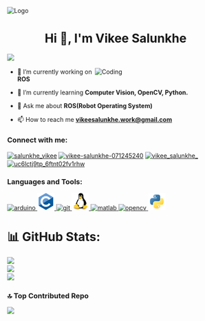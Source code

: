 ![Logo](https://media.licdn.com/dms/image/D5616AQE9vwGx9w2ezg/profile-displaybackgroundimage-shrink_350_1400/0/1680514944035?e=1686182400&v=beta&t=kQrevFQ7KC888M-Q7md7Mj-F6cYOOTeg8J8FgTDcXFs)

<h1 align="center">Hi 👋, I'm Vikee Salunkhe</h1>

[![](https://visitcount.itsvg.in/api?id=vikeeSalunkhe&icon=0&color=0)](https://visitcount.itsvg.in)

<img align="right" alt="Coding" width="300" src="https://fcit.usf.edu/matrix/wp-content/uploads/2017/01/DanceBot-3-LG.gif">

- 🔭 I’m currently working on **ROS**

- 🌱 I’m currently learning **Computer Vision, OpenCV, Python.**

- 💬 Ask me about **ROS(Robot Operating System)**

- 📫 How to reach me **vikeesalunkhe.work@gmail.com**

<h3 align="left">Connect with me:</h3>
<p align="left">
<a href="https://twitter.com/salunkhe_vikee" target="blank"><img align="center" src="https://raw.githubusercontent.com/rahuldkjain/github-profile-readme-generator/master/src/images/icons/Social/twitter.svg" alt="salunkhe_vikee" height="30" width="40" /></a>
<a href="https://linkedin.com/in/vikee-salunkhe-071245240" target="blank"><img align="center" src="https://raw.githubusercontent.com/rahuldkjain/github-profile-readme-generator/master/src/images/icons/Social/linked-in-alt.svg" alt="vikee-salunkhe-071245240" height="30" width="40" /></a>
<a href="https://instagram.com/vikee_salunkhe_" target="blank"><img align="center" src="https://raw.githubusercontent.com/rahuldkjain/github-profile-readme-generator/master/src/images/icons/Social/instagram.svg" alt="vikee_salunkhe_" height="30" width="40" /></a>
<a href="https://www.youtube.com/channel/UC6LCTJ9tP_6ftnT02fV1RHw" target="blank"><img align="center" src="https://raw.githubusercontent.com/rahuldkjain/github-profile-readme-generator/master/src/images/icons/Social/youtube.svg" alt="uc6lctj9tp_6ftnt02fv1rhw" height="30" width="40" /></a>
</p>

<h3 align="left">Languages and Tools:</h3>
<p align="left"> <a href="https://www.arduino.cc/" target="_blank" rel="noreferrer"> <img src="https://cdn.worldvectorlogo.com/logos/arduino-1.svg" alt="arduino" width="40" height="40"/> </a> <a href="https://www.cprogramming.com/" target="_blank" rel="noreferrer"> <img src="https://raw.githubusercontent.com/devicons/devicon/master/icons/c/c-original.svg" alt="c" width="40" height="40"/> </a> <a href="https://git-scm.com/" target="_blank" rel="noreferrer"> <img src="https://www.vectorlogo.zone/logos/git-scm/git-scm-icon.svg" alt="git" width="40" height="40"/> </a> <a href="https://www.linux.org/" target="_blank" rel="noreferrer"> <img src="https://raw.githubusercontent.com/devicons/devicon/master/icons/linux/linux-original.svg" alt="linux" width="40" height="40"/> </a> <a href="https://www.mathworks.com/" target="_blank" rel="noreferrer"> <img src="https://upload.wikimedia.org/wikipedia/commons/2/21/Matlab_Logo.png" alt="matlab" width="40" height="40"/> </a> <a href="https://opencv.org/" target="_blank" rel="noreferrer"> <img src="https://www.vectorlogo.zone/logos/opencv/opencv-icon.svg" alt="opencv" width="40" height="40"/> </a> <a href="https://www.python.org" target="_blank" rel="noreferrer"> <img src="https://raw.githubusercontent.com/devicons/devicon/master/icons/python/python-original.svg" alt="python" width="40" height="40"/> </a> </p>

# 📊 GitHub Stats:
![](https://github-readme-stats.vercel.app/api?username=vikeeSalunkhe&theme=blueberry&hide_border=true&include_all_commits=false&count_private=false)<br/>
![](https://github-readme-streak-stats.herokuapp.com/?user=vikeeSalunkhe&theme=blueberry&hide_border=true)<br/>
![](https://github-readme-stats.vercel.app/api/top-langs/?username=vikeeSalunkhe&theme=blueberry&hide_border=true&include_all_commits=false&count_private=false&layout=compact)

### 🔝 Top Contributed Repo
![](https://github-contributor-stats.vercel.app/api?username=vikeeSalunkhe&limit=5&theme=algolia&combine_all_yearly_contributions=true)
